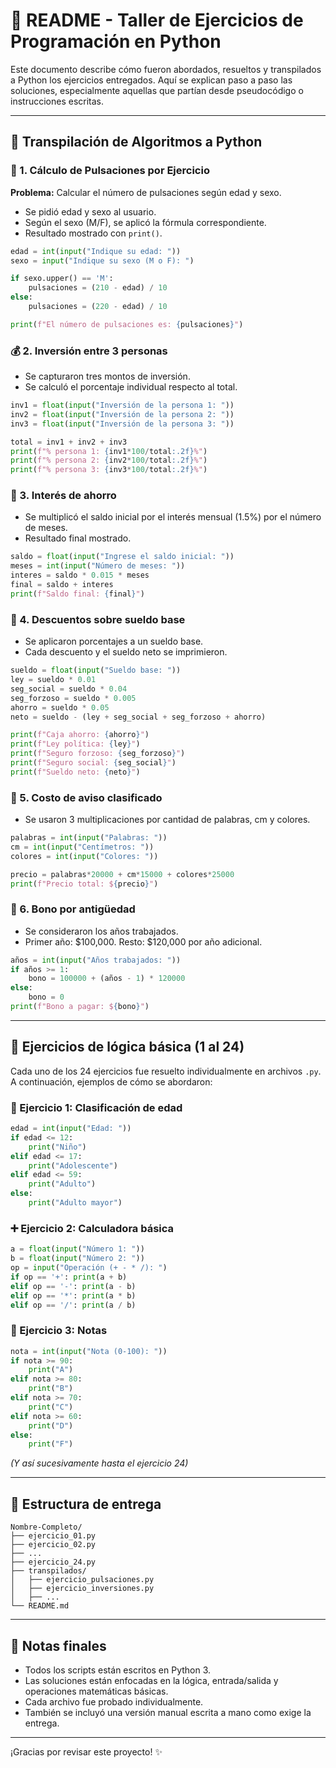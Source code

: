 # 📘 README - Taller de Ejercicios de Programación en Python

Este documento describe cómo fueron abordados, resueltos y transpilados a Python los ejercicios entregados. Aquí se explican paso a paso las soluciones, especialmente aquellas que partían desde pseudocódigo o instrucciones escritas.

---

## 🔄 Transpilación de Algoritmos a Python

### 🧮 1. Cálculo de Pulsaciones por Ejercicio
**Problema:** Calcular el número de pulsaciones según edad y sexo.
- Se pidió edad y sexo al usuario.
- Según el sexo (M/F), se aplicó la fórmula correspondiente.
- Resultado mostrado con `print()`.

```python
edad = int(input("Indique su edad: "))
sexo = input("Indique su sexo (M o F): ")

if sexo.upper() == 'M':
    pulsaciones = (210 - edad) / 10
else:
    pulsaciones = (220 - edad) / 10

print(f"El número de pulsaciones es: {pulsaciones}")
```

### 💰 2. Inversión entre 3 personas
- Se capturaron tres montos de inversión.
- Se calculó el porcentaje individual respecto al total.

```python
inv1 = float(input("Inversión de la persona 1: "))
inv2 = float(input("Inversión de la persona 2: "))
inv3 = float(input("Inversión de la persona 3: "))

total = inv1 + inv2 + inv3
print(f"% persona 1: {inv1*100/total:.2f}%")
print(f"% persona 2: {inv2*100/total:.2f}%")
print(f"% persona 3: {inv3*100/total:.2f}%")
```

### 🏦 3. Interés de ahorro
- Se multiplicó el saldo inicial por el interés mensual (1.5%) por el número de meses.
- Resultado final mostrado.

```python
saldo = float(input("Ingrese el saldo inicial: "))
meses = int(input("Número de meses: "))
interes = saldo * 0.015 * meses
final = saldo + interes
print(f"Saldo final: {final}")
```

### 👷 4. Descuentos sobre sueldo base
- Se aplicaron porcentajes a un sueldo base.
- Cada descuento y el sueldo neto se imprimieron.

```python
sueldo = float(input("Sueldo base: "))
ley = sueldo * 0.01
seg_social = sueldo * 0.04
seg_forzoso = sueldo * 0.005
ahorro = sueldo * 0.05
neto = sueldo - (ley + seg_social + seg_forzoso + ahorro)

print(f"Caja ahorro: {ahorro}")
print(f"Ley política: {ley}")
print(f"Seguro forzoso: {seg_forzoso}")
print(f"Seguro social: {seg_social}")
print(f"Sueldo neto: {neto}")
```

### 📰 5. Costo de aviso clasificado
- Se usaron 3 multiplicaciones por cantidad de palabras, cm y colores.

```python
palabras = int(input("Palabras: "))
cm = int(input("Centímetros: "))
colores = int(input("Colores: "))

precio = palabras*20000 + cm*15000 + colores*25000
print(f"Precio total: ${precio}")
```

### 👴 6. Bono por antigüedad
- Se consideraron los años trabajados.
- Primer año: $100,000. Resto: $120,000 por año adicional.

```python
años = int(input("Años trabajados: "))
if años >= 1:
    bono = 100000 + (años - 1) * 120000
else:
    bono = 0
print(f"Bono a pagar: ${bono}")
```

---

## 🧠 Ejercicios de lógica básica (1 al 24)

Cada uno de los 24 ejercicios fue resuelto individualmente en archivos `.py`. A continuación, ejemplos de cómo se abordaron:

### 👶 Ejercicio 1: Clasificación de edad
```python
edad = int(input("Edad: "))
if edad <= 12:
    print("Niño")
elif edad <= 17:
    print("Adolescente")
elif edad <= 59:
    print("Adulto")
else:
    print("Adulto mayor")
```

### ➕ Ejercicio 2: Calculadora básica
```python
a = float(input("Número 1: "))
b = float(input("Número 2: "))
op = input("Operación (+ - * /): ")
if op == '+': print(a + b)
elif op == '-': print(a - b)
elif op == '*': print(a * b)
elif op == '/': print(a / b)
```

### 📝 Ejercicio 3: Notas
```python
nota = int(input("Nota (0-100): "))
if nota >= 90:
    print("A")
elif nota >= 80:
    print("B")
elif nota >= 70:
    print("C")
elif nota >= 60:
    print("D")
else:
    print("F")
```
_(Y así sucesivamente hasta el ejercicio 24)_

---

## 📁 Estructura de entrega
```
Nombre-Completo/
├── ejercicio_01.py
├── ejercicio_02.py
├── ...
├── ejercicio_24.py
├── transpilados/
│   ├── ejercicio_pulsaciones.py
│   ├── ejercicio_inversiones.py
│   ├── ...
└── README.md
```

---

## 📝 Notas finales
- Todos los scripts están escritos en Python 3.
- Las soluciones están enfocadas en la lógica, entrada/salida y operaciones matemáticas básicas.
- Cada archivo fue probado individualmente.
- También se incluyó una versión manual escrita a mano como exige la entrega.

---

¡Gracias por revisar este proyecto! ✨
